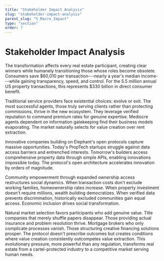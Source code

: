 ```yaml
---
title: "Stakeholder Impact Analysis"
slug: "stakeholder-impact-analysis"
parent_slug: "5_Macro_Impact"
type: "section"
order: 7
---
```


# Stakeholder Impact Analysis

The transformation affects every real estate participant, creating clear
winners while humanely transitioning those whose roles become obsolete.
Consumers save \$60,010 per transaction---nearly a year's median
income---while gaining transparency, speed, and control. For the 5.5
million annual US property transactions, this represents \$330 billion
in direct consumer benefit.

Traditional service providers face existential choices: evolve or exit.
The most successful agents, those truly serving clients rather than
protecting commissions, thrive in the new ecosystem. They leverage
verified reputation to command premium rates for genuine expertise.
Mediocre agents dependent on information gatekeeping find their business
models evaporating. The market naturally selects for value creation over
rent extraction.

Innovative companies building on Elephant's open protocols capture
massive opportunities. Today's PropTech startups struggle against data
access barriers and entrenched interests. Tomorrow's builders access
comprehensive property data through simple APIs, enabling innovations
impossible today. The protocol's open architecture accelerates
innovation by orders of magnitude.

Community empowerment through expanded ownership access restructures
social dynamics. When transaction costs don't exclude working families,
homeownership rates increase. When property investment doesn't require
millions, wealth building democratizes. When verified data prevents
discrimination, historically excluded communities gain equal access.
Economic inclusion drives social transformation.

Natural market selection favors participants who add genuine value.
Title companies that merely shuffle papers disappear. Those providing
actual insurance and problem resolution thrive. Mortgage brokers who
only complicate processes vanish. Those structuring creative financing
solutions prosper. The protocol doesn't prescribe outcomes but creates
conditions where value creation consistently outcompetes value
extraction. This evolutionary pressure, more powerful than any
regulation, transforms real estate from a cartel-protected industry to a
competitive market serving human needs.

